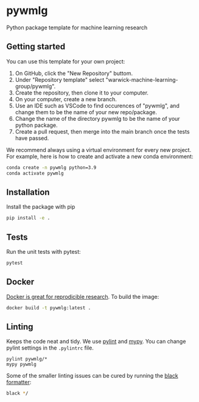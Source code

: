 # pywmlg
Python package template for machine learning research

## Getting started

You can use this template for your own project:
1. On GitHub, click the "New Repository" buttom.
2. Under "Repository template" select "warwick-machine-learning-group/pywmlg".
3. Create the repository, then clone it to your computer.
4. On your computer, create a new branch.
5. Use an IDE such as VSCode to find occurences of "pywmlg", and change them to be the name of your new repo/package.
6. Change the name of the directory pywmlg to be the name of your python package.
7. Create a pull request, then merge into the main branch once the tests have passed.

We recommend always using a virtual environment for every new project. For example, here is how to create and activate a new conda environment:

```bash
conda create -n pywmlg python=3.9
conda activate pywmlg
```

## Installation

Install the package with pip

```bash
pip install -e .
```

## Tests

Run the unit tests with pytest:

```bash
pytest
```

## Docker

[Docker is great for reprodicible research](https://reproducible-analysis-workshop.readthedocs.io/en/latest/8.Intro-Docker.html).
To build the image:

```bash
docker build -t pywmlg:latest .
```

## Linting

Keeps the code neat and tidy.
We use [pylint](https://www.pylint.org/) and [mypy](http://mypy-lang.org/).
You can change pylint settings in the `.pylintrc` file.

```
pylint pywmlg/*
mypy pywmlg
```

Some of the smaller linting issues can be cured by running the [black formatter](https://github.com/psf/black):

```bash
black */
```

